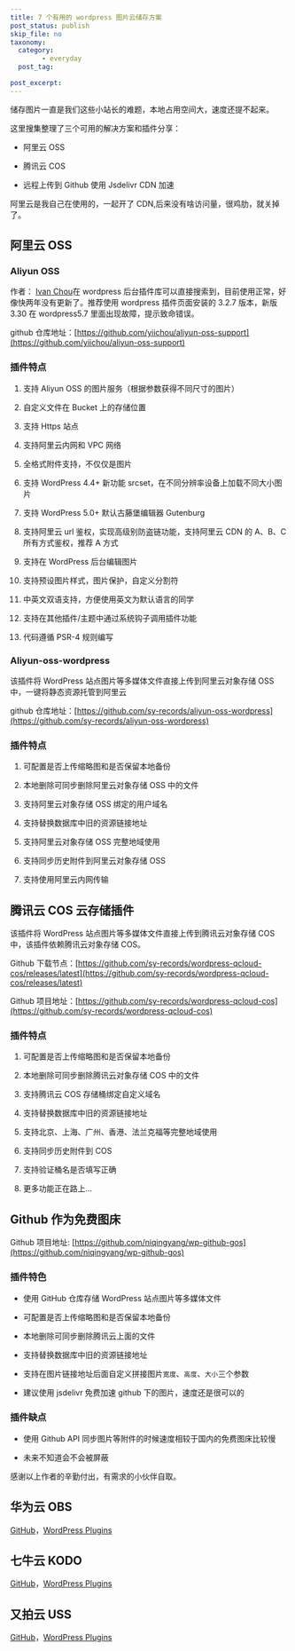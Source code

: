 ```yaml
---
title: 7 个有用的 wordpress 图片云储存方案
post_status: publish
skip_file: no
taxonomy:
  category:
        - everyday
  post_tag:

post_excerpt: 
---
```

储存图片一直是我们这些小站长的难题，本地占用空间大，速度还提不起来。

这里搜集整理了三个可用的解决方案和插件分享：

* 阿里云 OSS

* 腾讯云 COS

* 远程上传到 Github 使用 Jsdelivr CDN 加速

阿里云是我自己在使用的，一起开了 CDN,后来没有啥访问量，很鸡肋，就关掉了。

## 阿里云 OSS

### Aliyun OSS

作者： [Ivan Chou](https://yii.im/)在 wordpress 后台插件库可以直接搜索到，目前使用正常，好像快两年没有更新了。推荐使用 wordpress 插件页面安装的 3.2.7 版本，新版 3.30 在 wordpress5.7 里面出现故障，提示致命错误。

github 仓库地址：[https://github.com/yiichou/aliyun-oss-support](https://github.com/yiichou/aliyun-oss-support)

### 插件特点

1. 支持 Aliyun OSS 的图片服务（根据参数获得不同尺寸的图片）

1. 自定义文件在 Bucket 上的存储位置

1. 支持 Https 站点

1. 支持阿里云内网和 VPC 网络

1. 全格式附件支持，不仅仅是图片

1. 支持 WordPress 4.4+ 新功能 srcset，在不同分辨率设备上加载不同大小图片

1. 支持 WordPress 5.0+ 默认古藤堡编辑器 Gutenburg

1. 支持阿里云 url 鉴权，实现高级别防盗链功能，支持阿里云 CDN 的 A、B、C 所有方式鉴权，推荐 A 方式

1. 支持在 WordPress 后台编辑图片

1. 支持预设图片样式，图片保护，自定义分割符

1. 中英文双语支持，方便使用英文为默认语言的同学

1. 支持在其他插件/主题中通过系统钩子调用插件功能

1. 代码遵循 PSR-4 规则编写

### Aliyun-oss-wordpress

该插件将 WordPress 站点图片等多媒体文件直接上传到阿里云对象存储 OSS 中，一键将静态资源托管到阿里云

github 仓库地址：[https://github.com/sy-records/aliyun-oss-wordpress](https://github.com/sy-records/aliyun-oss-wordpress)

### 插件特点

1. 可配置是否上传缩略图和是否保留本地备份

1. 本地删除可同步删除阿里云对象存储 OSS 中的文件

1. 支持阿里云对象存储 OSS 绑定的用户域名

1. 支持替换数据库中旧的资源链接地址

1. 支持阿里云对象存储 OSS 完整地域使用

1. 支持同步历史附件到阿里云对象存储 OSS

1. 支持使用阿里云内网传输

## 腾讯云 COS 云存储插件

该插件将 WordPress 站点图片等多媒体文件直接上传到腾讯云对象存储 COS 中，该插件依赖腾讯云对象存储 COS。

Github 下载节点：[https://github.com/sy-records/wordpress-qcloud-cos/releases/latest](https://github.com/sy-records/wordpress-qcloud-cos/releases/latest)

Github 项目地址：[https://github.com/sy-records/wordpress-qcloud-cos](https://github.com/sy-records/wordpress-qcloud-cos)

### 插件特点

1. 可配置是否上传缩略图和是否保留本地备份

1. 本地删除可同步删除腾讯云对象存储 COS 中的文件

1. 支持腾讯云 COS 存储桶绑定自定义域名

1. 支持替换数据库中旧的资源链接地址

1. 支持北京、上海、广州、香港、法兰克福等完整地域使用

1. 支持同步历史附件到 COS

1. 支持验证桶名是否填写正确

1. 更多功能正在路上…

## Github 作为免费图床

Github 项目地址: [https://github.com/niqingyang/wp-github-gos](https://github.com/niqingyang/wp-github-gos)

### 插件特色

* 使用 GitHub 仓库存储 WordPress 站点图片等多媒体文件

* 可配置是否上传缩略图和是否保留本地备份

* 本地删除可同步删除腾讯云上面的文件

* 支持替换数据库中旧的资源链接地址

* 支持在图片链接地址后面自定义拼接图片`宽度`、`高度`、`大小`三个参数

* 建议使用 jsdelivr 免费加速 github 下的图片，速度还是很可以的

### 插件缺点

* 使用 Github API 同步图片等附件的时候速度相较于国内的免费图床比较慢

* 未来不知道会不会被屏蔽

感谢以上作者的辛勤付出，有需求的小伙伴自取。

## 华为云 OBS

[GitHub](https://github.com/sy-records/huaweicloud-obs-wordpress)，[WordPress Plugins](https://wordpress.org/plugins/obs-huaweicloud)

## 七牛云 KODO

[GitHub](https://github.com/sy-records/qiniu-kodo-wordpress)，[WordPress Plugins](https://wordpress.org/plugins/kodo-qiniu)

## 又拍云 USS

[GitHub](https://github.com/sy-records/upyun-uss-wordpress)，[WordPress Plugins](https://wordpress.org/plugins/uss-upyun)